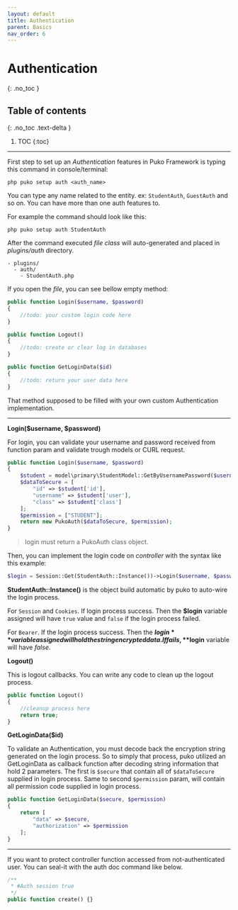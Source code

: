 ```yaml
---
layout: default
title: Authentication
parent: Basics
nav_order: 6
---
```


# Authentication
{: .no_toc }

## Table of contents
{: .no_toc .text-delta }

1. TOC
{:toc}

---

First step to set up an *Authentication* features in Puko Framework is typing this command in console/terminal: 

```text
php puko setup auth <auth_name>
```

You can type any name related to the entity. ex: `StudentAuth`, `GuestAuth` and so on. 
You can have more than one auth features to.

For example the command should look like this:

```text
php puko setup auth StudentAuth
```

After the command executed *file class* will auto-generated and placed in _plugins/auth_ directory.

```text
- plugins/
  - auth/
    - StudentAuth.php
```

If you open the *file*, you can see bellow empty method:

```php
public function Login($username, $password)
{
    //todo: your custom login code here
}

public function Logout()
{
    //todo: create or clear log in databases
}

public function GetLoginData($id)
{
    //todo: return your user data here
}
```

That method supposed to be filled with your own custom Authentication implementation.

---

**Login($username, $password)**

For login, you can validate your username and password received from function param 
and validate trough models or CURL request.

```php
public function Login($username, $password)
{
    $student = model\primary\StudentModel::GetByUsernamePassword($username, $password);
    $dataToSecure = [
        "id" => $student['id'],
        "username" => $student['user'],
        "class" => $student['class']
    ];
    $permission = ["STUDENT"];
    return new PukoAuth($dataToSecure, $permission);
}
```

> login must return a PukoAuth class object.

Then, you can implement the login code on *controller* with the syntax like this example:

```php
$login = Session::Get(StudentAuth::Instance())->Login($username, $password);
```

**StudentAuth::Instance()** is the object build automatic by puko to auto-wire the login process.

For `Session` and `Cookies`. If login process success. 
Then the **$login** variable assigned will have `true` value and `false` if the login process failed.

For `Bearer`. If the login process success.
Then the **$login** variable assigned will hold the string encrypted data.
If fails, **$login** variable will have *false*.

**Logout()**

This is logout callbacks. You can write any code to clean up the logout process. 

```php
public function Logout()
{
    //cleanup process here
    return true;
}
```

**GetLoginData($id)**

To validate an Authentication, you must decode back the encryption string generated on the login process.
So to simply that process, puko utilized an GetLoginData as callback function 
after decoding string information that hold 2 parameters. 
The first is `$secure` that contain all of `$dataToSecure` supplied in login process. 
Same to second `$permission` param, will contain all permission code supplied in login process.
 
```php
public function GetLoginData($secure, $permission)
{
    return [
        "data" => $secure,
        "authorization" => $permission
    ];
}
```

---

If you want to protect controller function accessed from not-authenticated user. 
You can seal-it with the auth doc command like below.

```php
/**
 * #Auth session true
 */
public function create() {}
```